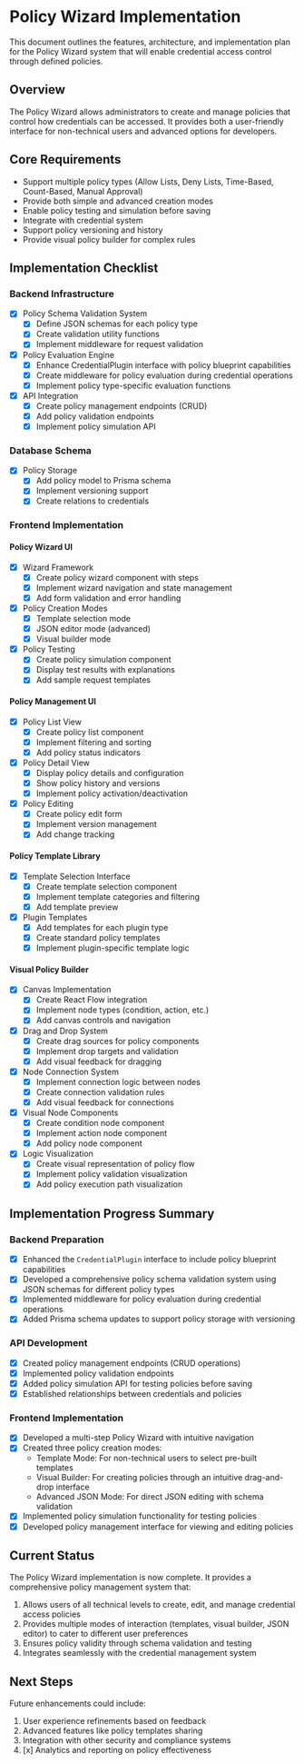 # Policy Wizard Implementation

This document outlines the features, architecture, and implementation plan for the Policy Wizard system that will enable credential access control through defined policies.

## Overview

The Policy Wizard allows administrators to create and manage policies that control how credentials can be accessed. It provides both a user-friendly interface for non-technical users and advanced options for developers.

## Core Requirements

- Support multiple policy types (Allow Lists, Deny Lists, Time-Based, Count-Based, Manual Approval)
- Provide both simple and advanced creation modes
- Enable policy testing and simulation before saving
- Integrate with credential system
- Support policy versioning and history
- Provide visual policy builder for complex rules

## Implementation Checklist

### Backend Infrastructure

- [x] Policy Schema Validation System
  - [x] Define JSON schemas for each policy type
  - [x] Create validation utility functions
  - [x] Implement middleware for request validation

- [x] Policy Evaluation Engine
  - [x] Enhance CredentialPlugin interface with policy blueprint capabilities
  - [x] Create middleware for policy evaluation during credential operations
  - [x] Implement policy type-specific evaluation functions

- [x] API Integration
  - [x] Create policy management endpoints (CRUD)
  - [x] Add policy validation endpoints
  - [x] Implement policy simulation API

### Database Schema

- [x] Policy Storage
  - [x] Add policy model to Prisma schema
  - [x] Implement versioning support
  - [x] Create relations to credentials

### Frontend Implementation

#### Policy Wizard UI

- [x] Wizard Framework
  - [x] Create policy wizard component with steps
  - [x] Implement wizard navigation and state management
  - [x] Add form validation and error handling

- [x] Policy Creation Modes
  - [x] Template selection mode
  - [x] JSON editor mode (advanced)
  - [x] Visual builder mode

- [x] Policy Testing
  - [x] Create policy simulation component
  - [x] Display test results with explanations
  - [x] Add sample request templates

#### Policy Management UI

- [x] Policy List View
  - [x] Create policy list component
  - [x] Implement filtering and sorting
  - [x] Add policy status indicators

- [x] Policy Detail View
  - [x] Display policy details and configuration
  - [x] Show policy history and versions
  - [x] Implement policy activation/deactivation

- [x] Policy Editing
  - [x] Create policy edit form
  - [x] Implement version management
  - [x] Add change tracking

#### Policy Template Library

- [x] Template Selection Interface
  - [x] Create template selection component
  - [x] Implement template categories and filtering
  - [x] Add template preview

- [x] Plugin Templates
  - [x] Add templates for each plugin type
  - [x] Create standard policy templates
  - [x] Implement plugin-specific template logic

#### Visual Policy Builder

- [x] Canvas Implementation
  - [x] Create React Flow integration
  - [x] Implement node types (condition, action, etc.)
  - [x] Add canvas controls and navigation

- [x] Drag and Drop System
  - [x] Create drag sources for policy components
  - [x] Implement drop targets and validation
  - [x] Add visual feedback for dragging

- [x] Node Connection System
  - [x] Implement connection logic between nodes
  - [x] Create connection validation rules
  - [x] Add visual feedback for connections

- [x] Visual Node Components
  - [x] Create condition node component
  - [x] Implement action node component
  - [x] Add policy node component

- [x] Logic Visualization
  - [x] Create visual representation of policy flow
  - [x] Implement policy validation visualization
  - [x] Add policy execution path visualization

## Implementation Progress Summary

### Backend Preparation
- [x] Enhanced the `CredentialPlugin` interface to include policy blueprint capabilities
- [x] Developed a comprehensive policy schema validation system using JSON schemas for different policy types
- [x] Implemented middleware for policy evaluation during credential operations
- [x] Added Prisma schema updates to support policy storage with versioning

### API Development
- [x] Created policy management endpoints (CRUD operations)
- [x] Implemented policy validation endpoints
- [x] Added policy simulation API for testing policies before saving
- [x] Established relationships between credentials and policies

### Frontend Implementation
- [x] Developed a multi-step Policy Wizard with intuitive navigation
- [x] Created three policy creation modes:
  - Template Mode: For non-technical users to select pre-built templates
  - Visual Builder: For creating policies through an intuitive drag-and-drop interface
  - Advanced JSON Mode: For direct JSON editing with schema validation
- [x] Implemented policy simulation functionality for testing policies
- [x] Developed policy management interface for viewing and editing policies

## Current Status

The Policy Wizard implementation is now complete. It provides a comprehensive policy management system that:

1. Allows users of all technical levels to create, edit, and manage credential access policies
2. Provides multiple modes of interaction (templates, visual builder, JSON editor) to cater to different user preferences
3. Ensures policy validity through schema validation and testing
4. Integrates seamlessly with the credential management system

## Next Steps

Future enhancements could include:

1. User experience refinements based on feedback
2. Advanced features like policy templates sharing
3. Integration with other security and compliance systems
4. [x] Analytics and reporting on policy effectiveness 